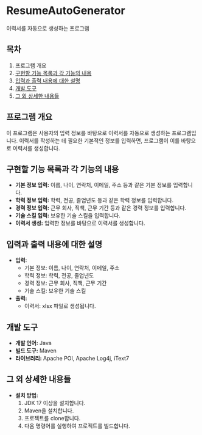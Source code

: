 # ResumeAutoGenerator
이력서를 자동으로 생성하는 프로그램

## 목차

1. 프로그램 개요
2. [구현할 기능 목록과 각 기능의 내용](#구현할-기능-목록과-각-기능의-내용)
3. [입력과 출력 내용에 대한 설명](#입력과-출력-내용에-대한-설명)
4. [개발 도구](#개발-도구)
5. [그 외 상세한 내용들](#그-외-상세한-내용들)

## 프로그램 개요

이 프로그램은 사용자의 입력 정보를 바탕으로 이력서를 자동으로 생성하는 프로그램입니다. 이력서를 작성하는 데 필요한 기본적인 정보를 입력하면, 프로그램이 이를 바탕으로 이력서를 생성합니다.

## 구현할 기능 목록과 각 기능의 내용

* **기본 정보 입력:** 이름, 나이, 연락처, 이메일, 주소 등과 같은 기본 정보를 입력합니다.
* **학력 정보 입력:** 학력, 전공, 졸업년도 등과 같은 학력 정보를 입력합니다.
* **경력 정보 입력:** 근무 회사, 직책, 근무 기간 등과 같은 경력 정보를 입력합니다.
* **기술 스킬 입력:** 보유한 기술 스킬을 입력합니다.
* **이력서 생성:** 입력한 정보를 바탕으로 이력서를 생성합니다.

## 입력과 출력 내용에 대한 설명

* **입력:**
    * 기본 정보: 이름, 나이, 연락처, 이메일, 주소
    * 학력 정보: 학력, 전공, 졸업년도
    * 경력 정보: 근무 회사, 직책, 근무 기간
    * 기술 스킬: 보유한 기술 스킬
* **출력:**
    * 이력서: xlsx 파일로 생성됩니다.

## 개발 도구

* **개발 언어:** Java
* **빌드 도구:** Maven
* **라이브러리:** Apache POI, Apache Log4j, iText7

## 그 외 상세한 내용들

* **설치 방법:**
    1. JDK 17 이상을 설치합니다.
    2. Maven을 설치합니다.
    3. 프로젝트를 clone합니다.
    4. 다음 명령어를 실행하여 프로젝트를 빌드합니다.
